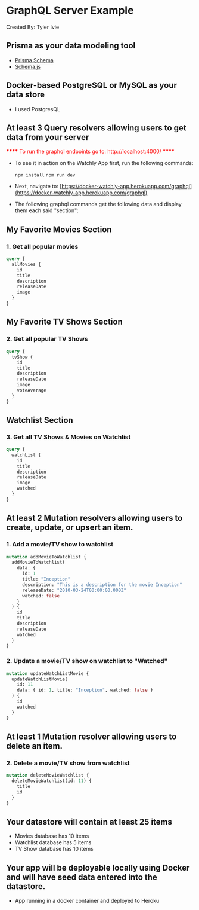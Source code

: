 # GraphQL Server Example

Created By: Tyler Ivie

## Prisma as your data modeling tool

- [Prisma Schema](https://github.com/tivie001/DGM4790-graphql-example/blob/main/prisma/schema.prisma)
- [Schema.js](https://github.com/tivie001/DGM4790-graphql-example/blob/main/prisma/seed.js)

## Docker-based PostgreSQL or MySQL as your data store

- I used PostgresQL

## At least 3 Query resolvers allowing users to get data from your server

<span style="color:red">**\*\*\*\*** To run the graphql endpoints go to: http://localhost:4000/ **\*\*\*\***</span>

- To see it in action on the Watchly App first, run the following commands:

  `npm install`
  `npm run dev`

- Next, navigate to: [https://docker-watchly-app.herokuapp.com/graphql](https://docker-watchly-app.herokuapp.com/graphql)
- The following graphql commands get the following data and display them each said "section":

## My Favorite Movies Section

### 1. Get all popular movies

```graphql
query {
  allMovies {
    id
    title
    description
    releaseDate
    image
  }
}
```

## My Favorite TV Shows Section

### 2. Get all popular TV Shows

```graphql
query {
  tvShow {
    id
    title
    description
    releaseDate
    image
    voteAverage
  }
}
```

## Watchlist Section

### 3. Get all TV Shows & Movies on Watchlist

```graphql
query {
  watchList {
    id
    title
    description
    releaseDate
    image
    watched
  }
}
```

## At least 2 Mutation resolvers allowing users to create, update, or upsert an item.

### 1. Add a movie/TV show to watchlist

```graphql
mutation addMovieToWatchlist {
  addMovieToWatchlist(
    data: {
      id: 1
      title: "Inception"
      description: "This is a description for the movie Inception"
      releaseDate: "2010-03-24T00:00:00.000Z"
      watched: false
    }
  ) {
    id
    title
    description
    releaseDate
    watched
  }
}
```

### 2. Update a movie/TV show on watchlist to "Watched"

```graphql
mutation updateWatchListMovie {
  updateWatchListMovie(
    id: 11
    data: { id: 1, title: "Inception", watched: false }
  ) {
    id
    watched
  }
}
```

## At least 1 Mutation resolver allowing users to delete an item.

### 2. Delete a movie/TV show from watchlist

```graphql
mutation deleteMovieWatchlist {
  deleteMovieWatchlist(id: 11) {
    title
    id
  }
}
```

## Your datastore will contain at least 25 items

- Movies database has 10 items
- Watchlist database has 5 items
- TV Show database has 10 items

## Your app will be deployable locally using Docker and will have seed data entered into the datastore.

- App running in a docker container and deployed to Heroku
